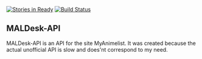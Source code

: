 [![Stories in Ready](https://badge.waffle.io/jonathandasilva/maldesk-api.png?label=ready&title=Ready)](https://waffle.io/jonathandasilva/maldesk-api)
[![Build Status](https://travis-ci.org/JonathanDaSilva/MALDesk-API.svg?branch=master)](https://travis-ci.org/JonathanDaSilva/MALDesk-API)
## MALDesk-API

MALDesk-API is an API for the site MyAnimelist. It was created because the actual unofficial API is slow and does'nt correspond to my need.
